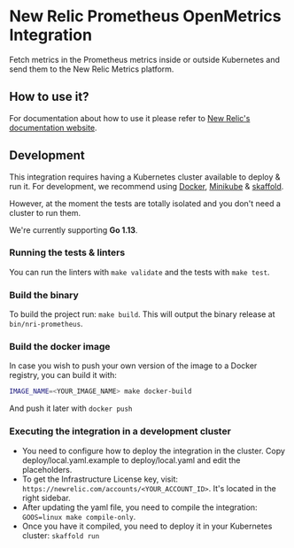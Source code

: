 # New Relic Prometheus OpenMetrics Integration

Fetch metrics in the Prometheus metrics inside or outside Kubernetes and send them to the New Relic Metrics platform.

## How to use it?

For documentation about how to use it please refer to [New Relic's documentation website](https://docs.newrelic.com/docs/new-relic-prometheus-openmetrics-integration-kubernetes).

## Development

This integration requires having a Kubernetes cluster available to deploy & run
it. For development, we recommend using [Docker](https://docs.docker.com/install/), [Minikube](https://minikube.sigs.k8s.io/docs/start/) & [skaffold](https://skaffold.dev/docs/getting-started/#installing-skaffold).

However, at the moment the tests are totally isolated and you don't need a cluster to run them.

We're currently supporting **Go 1.13**.

### Running the tests & linters

You can run the linters with `make validate` and the tests with `make test`.

### Build the binary

To build the project run: `make build`. This will output the binary release at `bin/nri-prometheus`.

### Build the docker image

In case you wish to push your own version of the image to a Docker registry, you can build it with:

```bash
IMAGE_NAME=<YOUR_IMAGE_NAME> make docker-build
```

And push it later with `docker push`

### Executing the integration in a development cluster

- You need to configure how to deploy the integration in the cluster. Copy
deploy/local.yaml.example to deploy/local.yaml and edit the placeholders.
 - To get the Infrastructure License key, visit:
   `https://newrelic.com/accounts/<YOUR_ACCOUNT_ID>`. It's located in the right sidebar.
- After updating the yaml file, you need to compile the integration: `GOOS=linux make compile-only`.
- Once you have it compiled, you need to deploy it in your Kubernetes cluster: `skaffold run`
